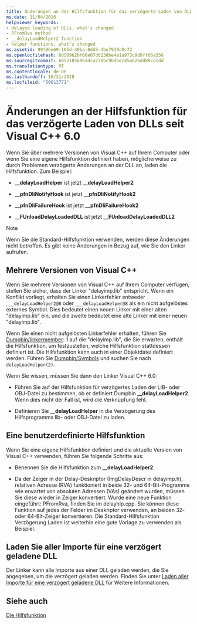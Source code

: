 ```yaml
---
title: Änderungen an der Hilfsfunktion für das verzögerte Laden von DLLs seit Visual C++ 6.0
ms.date: 11/04/2016
helpviewer_keywords:
- delayed loading of DLLs, what's changed
- PFromRva method
- __delayLoadHelper2 function
- helper functions, what's changed
ms.assetid: 99f0be69-105d-49ba-8dd5-3be7939c0c72
ms.openlocfilehash: 8d50962bf66e07d6238be4a1a973c9d9ff06a556
ms.sourcegitcommit: 6052185696adca270bc9bdbec45a626dd89cdcdd
ms.translationtype: MT
ms.contentlocale: de-DE
ms.lasthandoff: 10/31/2018
ms.locfileid: "50613771"
---
```

# <a name="changes-in-the-dll-delayed-loading-helper-function-since-visual-c-60"></a>Änderungen an der Hilfsfunktion für das verzögerte Laden von DLLs seit Visual C++ 6.0

Wenn Sie über mehrere Versionen von Visual C++ auf Ihrem Computer oder wenn Sie eine eigene Hilfsfunktion definiert haben, möglicherweise zu durch Problemen verzögerte Änderungen an der DLL an, laden die Hilfsfunktion. Zum Beispiel:

- **__delayLoadHelper** ist jetzt **__delayLoadHelper2**

- **__pfnDliNotifyHook** ist jetzt **__pfnDliNotifyHook2**

- **__pfnDliFailureHook** ist jetzt **__pfnDliFailureHook2**

- **__FUnloadDelayLoadedDLL** ist jetzt **__FUnloadDelayLoadedDLL2**

> [!NOTE]
>  Wenn Sie die Standard-Hilfsfunktion verwenden, werden diese Änderungen nicht betroffen. Es gibt keine Änderungen in Bezug auf, wie Sie den Linker aufrufen.

## <a name="multiple-versions-of-visual-c"></a>Mehrere Versionen von Visual C++

Wenn Sie mehrere Versionen von Visual C++ auf Ihrem Computer verfügen, stellen Sie sicher, dass der Linker "delayimp.lib" entspricht. Wenn ein Konflikt vorliegt, erhalten Sie einen Linkerfehler entweder `___delayLoadHelper2@8` oder `___delayLoadHelper@8` als ein nicht aufgelöstes externes Symbol. Dies bedeutet einen neuen Linker mit einer alten "delayimp.lib" ein, und die zweite bedeutet eine alte Linker mit einer neuen "delayimp.lib".

Wenn Sie einen nicht aufgelösten Linkerfehler erhalten, führen Sie [Dumpbin/linkermember](../../build/reference/linkermember.md): 1 auf die "delayimp.lib", die Sie erwarten, enthält die Hilfsfunktion, um festzustellen, welche Hilfsfunktion stattdessen definiert ist. Die Hilfsfunktion kann auch in einer Objektdatei definiert werden. Führen Sie [Dumpbin/Symbols](../../build/reference/symbols.md) und suchen Sie nach `delayLoadHelper(2)`.

Wenn Sie wissen, müssen Sie dann den Linker Visual C++ 6.0:

- Führen Sie auf der Hilfsfunktion für verzögertes Laden der LIB- oder OBJ-Datei zu bestimmen, ob er definiert Dumpbin **__delayLoadHelper2**. Wenn dies nicht der Fall ist, wird die Verknüpfung fehl.

- Definieren Sie **__delayLoadHelper** in die Verzögerung des Hilfsprogramms lib- oder OBJ-Datei zu laden.

## <a name="user-defined-helper-function"></a>Eine benutzerdefinierte Hilfsfunktion

Wenn Sie eine eigene Hilfsfunktion definiert und die aktuelle Version von Visual C++ verwenden, führen Sie folgende Schritte aus:

- Benennen Sie die Hilfsfunktion zum **__delayLoadHelper2**.

- Da der Zeiger in der Delay-Deskriptor (ImgDelayDescr in delayimp.h), relativen Adresse (RVA) funktioniert in beide 32- und 64-Bit-Programme wie erwartet von absoluten Adressen (VAs) geändert wurden, müssen Sie diese wieder in Zeiger konvertiert. Wurde eine neue Funktion eingeführt: PFromRva, finden Sie im delayhlp.cpp. Sie können diese Funktion auf jedes der Felder im Deskriptor verwenden, an beiden 32- oder 64-Bit-Zeiger konvertieren. Die Standard-Hilfsfunktion Verzögerung Laden ist weiterhin eine gute Vorlage zu verwenden als Beispiel.

## <a name="load-all-imports-for-a-delay-loaded-dll"></a>Laden Sie aller Importe für eine verzögert geladene DLL

Der Linker kann alle Importe aus einer DLL geladen werden, die Sie angegeben, um die verzögert geladen werden. Finden Sie unter [Laden aller Importe für eine verzögert geladene DLL](../../build/reference/loading-all-imports-for-a-delay-loaded-dll.md) für Weitere Informationen.

## <a name="see-also"></a>Siehe auch

[Die Hilfsfunktion](understanding-the-helper-function.md)
